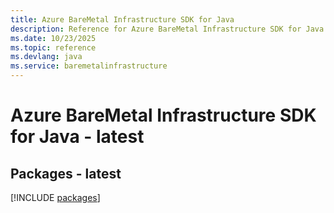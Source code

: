 ```yaml
---
title: Azure BareMetal Infrastructure SDK for Java
description: Reference for Azure BareMetal Infrastructure SDK for Java
ms.date: 10/23/2025
ms.topic: reference
ms.devlang: java
ms.service: baremetalinfrastructure
---
```

# Azure BareMetal Infrastructure SDK for Java - latest
## Packages - latest
[!INCLUDE [packages](baremetal-infrastructure-index.md)]